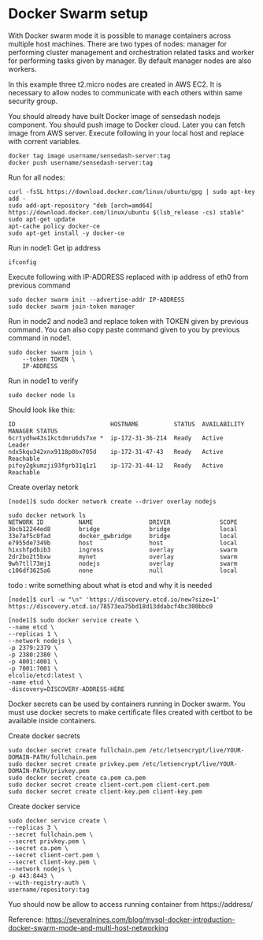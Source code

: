 # Docker Swarm setup

With Docker swarm mode it is possible to manage containers across multiple host machines. There are two types of nodes: manager for performing cluster management and orchestration related tasks and worker for performing tasks given by manager. By default manager nodes are also workers.

In this example three t2.micro nodes are created in AWS EC2. It is necessary to allow nodes to communicate with each others within same security group.

You should already have built Docker image of sensedash nodejs component. You should push image to Docker cloud. Later you can fetch image from AWS server. Execute following in your local host and replace with corrent variables.
```console
docker tag image username/sensedash-server:tag
docker push username/sensedash-server:tag
```

Run for all nodes:

```console
curl -fsSL https://download.docker.com/linux/ubuntu/gpg | sudo apt-key add -
sudo add-apt-repository "deb [arch=amd64] https://download.docker.com/linux/ubuntu $(lsb_release -cs) stable"
sudo apt-get update
apt-cache policy docker-ce
sudo apt-get install -y docker-ce
```

Run in node1:
Get ip address
```console
ifconfig
```

Execute following with IP-ADDRESS replaced with ip address of eth0 from previous command
```console
sudo docker swarm init --advertise-addr IP-ADDRESS
sudo docker swarm join-token manager
```

Run in node2 and node3 and replace token with TOKEN given by previous command. You can also copy paste command given to you by previous command in node1.
```console
sudo docker swarm join \
    --token TOKEN \
    IP-ADDRESS
```

Run in node1 to verify
```console
sudo docker node ls
```

Should look like this:
```console
ID                           HOSTNAME          STATUS  AVAILABILITY  MANAGER STATUS
6crtydhw43s1kctdmru6ds7xe *  ip-172-31-36-214  Ready   Active        Leader
ndx5kqu342xnx9118p0bx705d    ip-172-31-47-43   Ready   Active        Reachable
pifoy2gkumzji93fgrb31q1z1    ip-172-31-44-12   Ready   Active        Reachable
```

Create overlay netork
```console
[node1]$ sudo docker network create --driver overlay nodejs
```

```console
sudo docker network ls
NETWORK ID          NAME                DRIVER              SCOPE
3bcb12244ed8        bridge              bridge              local
33e7af5c0fad        docker_gwbridge     bridge              local
e7955de7349b        host                host                local
hixshfpdbib3        ingress             overlay             swarm
2dr2bo2t5bxw        mynet               overlay             swarm
9wh7tll73mj1        nodejs              overlay             swarm
c106df3625a6        none                null                local
```

todo : write something about what is etcd and why it is needed
```console
[node1]$ curl -w "\n" 'https://discovery.etcd.io/new?size=1'
https://discovery.etcd.io/78573ea75bd18d13ddabcf4bc300bbc0
```

```console
[node1]$ sudo docker service create \
--name etcd \
--replicas 1 \
--network nodejs \
-p 2379:2379 \
-p 2380:2380 \
-p 4001:4001 \
-p 7001:7001 \
elcolio/etcd:latest \
-name etcd \
-discovery=DISCOVERY-ADDRESS-HERE
```

Docker secrets can be used by containers running in Docker swarm. You must use docker secrets to make certificate files created with certbot to be available inside containers.

Create docker secrets
```console
sudo docker secret create fullchain.pem /etc/letsencrypt/live/YOUR-DOMAIN-PATH/fullchain.pem
sudo docker secret create privkey.pem /etc/letsencrypt/live/YOUR-DOMAIN-PATH/privkey.pem
sudo docker secret create ca.pem ca.pem
sudo docker secret create client-cert.pem client-cert.pem
sudo docker secret create client-key.pem client-key.pem
```

Create docker service
```console
sudo docker service create \ 
--replicas 3 \
--secret fullchain.pem \
--secret privkey.pem \
--secret ca.pem \
--secret client-cert.pem \
--secret client-key.pem \
--network nodejs \
-p 443:8443 \
--with-registry-auth \
username/repository:tag
```

Yuo should now be allow to access running container from https://address/

Reference:
https://severalnines.com/blog/mysql-docker-introduction-docker-swarm-mode-and-multi-host-networking